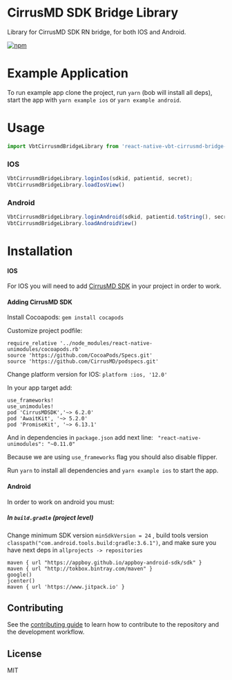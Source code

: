 # CirrusMD SDK Bridge Library

Library for CirrusMD SDK RN bridge, for both IOS and Android.

[![npm](https://img.shields.io/npm/v/react-native-rn-cirrus-md-sdk-library?color=green)](https://www.npmjs.com/package/react-native-rn-cirrus-md-sdk-library)

# Example Application
 To run example app clone the project, run `yarn` (bob will install all deps), start the app with `yarn example ios` or `yarn example android`.
 
 # Usage
 ```js
 import VbtCirrusmdBridgeLibrary from 'react-native-vbt-cirrusmd-bridge-library'; //import Library
 ```
 ### IOS
```js
VbtCirrusmdBridgeLibrary.loginIos(sdkid, patientid, secret);
VbtCirrusmdBridgeLibrary.loadIosView()
```
### Android
```js
VbtCirrusmdBridgeLibrary.loginAndroid(sdkid, patientid.toString(), secret);
VbtCirrusmdBridgeLibrary.loadAndroidView()
``` 
 
# Installation
#### IOS
For IOS you will need to add [CirrusMD SDK](https://github.com/CirrusMD/CirrusMD-iOS-SDK-Example) in your project in order to work.
#### Adding CirrusMD SDK
Install Cocoapods:
```gem install cocapods```

Customize project podfile:
```
require_relative '../node_modules/react-native-unimodules/cocoapods.rb'
source 'https://github.com/CocoaPods/Specs.git'
source 'https://github.com/CirrusMD/podspecs.git'
```
Change platform version for IOS:
```platform :ios, '12.0'```

In your app target add:
```
use_frameworks!
use_unimodules!
pod 'CirrusMDSDK','~> 6.2.0'
pod 'AwaitKit', '~> 5.2.0'
pod 'PromiseKit', '~> 6.13.1'
```
And in dependencies in `package.json` add next line: ``` "react-native-unimodules": "~0.11.0"```

Because we are using ```use_frameworks``` flag you should also disable flipper.

Run `yarn` to install all dependencies and `yarn example ios` to start the app.

#### Android
In order to work on android you must:

##### In `build.gradle` (project level)
Change minimum SDK version `minSdkVersion = 24` ,
build tools version `classpath("com.android.tools.build:gradle:3.6.1")`,
and make sure you have next deps in `allprojects -> repositories`
```
maven { url "https://appboy.github.io/appboy-android-sdk/sdk" }
maven { url "http://tokbox.bintray.com/maven" }
google()
jcenter()
maven { url 'https://www.jitpack.io' }
```


## Contributing

See the [contributing guide](CONTRIBUTING.md) to learn how to contribute to the repository and the development workflow.

## License

MIT
